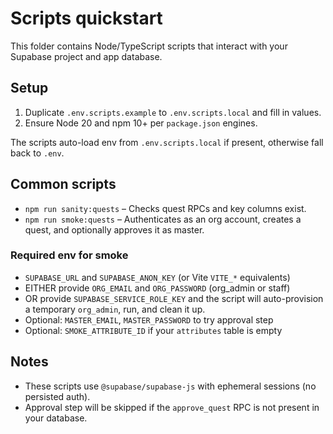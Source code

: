 # Scripts quickstart

This folder contains Node/TypeScript scripts that interact with your Supabase project and app database.

## Setup

1. Duplicate `.env.scripts.example` to `.env.scripts.local` and fill in values.
2. Ensure Node 20 and npm 10+ per `package.json` engines.

The scripts auto-load env from `.env.scripts.local` if present, otherwise fall back to `.env`.

## Common scripts

- `npm run sanity:quests` – Checks quest RPCs and key columns exist.
- `npm run smoke:quests` – Authenticates as an org account, creates a quest, and optionally approves it as master.

### Required env for smoke

- `SUPABASE_URL` and `SUPABASE_ANON_KEY` (or Vite `VITE_*` equivalents)
- EITHER provide `ORG_EMAIL` and `ORG_PASSWORD` (org_admin or staff)
- OR provide `SUPABASE_SERVICE_ROLE_KEY` and the script will auto-provision a temporary `org_admin`, run, and clean it up.
- Optional: `MASTER_EMAIL`, `MASTER_PASSWORD` to try approval step
- Optional: `SMOKE_ATTRIBUTE_ID` if your `attributes` table is empty

## Notes

- These scripts use `@supabase/supabase-js` with ephemeral sessions (no persisted auth).
- Approval step will be skipped if the `approve_quest` RPC is not present in your database.
